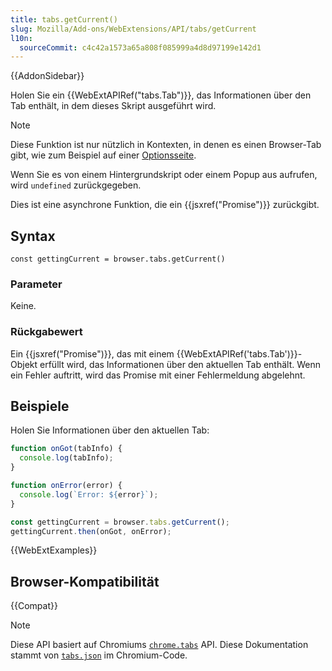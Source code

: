 ```yaml
---
title: tabs.getCurrent()
slug: Mozilla/Add-ons/WebExtensions/API/tabs/getCurrent
l10n:
  sourceCommit: c4c42a1573a65a808f085999a4d8d97199e142d1
---
```


{{AddonSidebar}}

Holen Sie ein {{WebExtAPIRef("tabs.Tab")}}, das Informationen über den Tab enthält, in dem dieses Skript ausgeführt wird.

> [!NOTE]
> Diese Funktion ist nur nützlich in Kontexten, in denen es einen Browser-Tab gibt, wie zum Beispiel auf einer [Optionsseite](/de/docs/Mozilla/Add-ons/WebExtensions/Anatomy_of_a_WebExtension#sidebars_popups_and_options_pages).
>
> Wenn Sie es von einem Hintergrundskript oder einem Popup aus aufrufen, wird `undefined` zurückgegeben.

Dies ist eine asynchrone Funktion, die ein {{jsxref("Promise")}} zurückgibt.

## Syntax

```js-nolint
const gettingCurrent = browser.tabs.getCurrent()
```

### Parameter

Keine.

### Rückgabewert

Ein {{jsxref("Promise")}}, das mit einem {{WebExtAPIRef('tabs.Tab')}}-Objekt erfüllt wird, das Informationen über den aktuellen Tab enthält. Wenn ein Fehler auftritt, wird das Promise mit einer Fehlermeldung abgelehnt.

## Beispiele

Holen Sie Informationen über den aktuellen Tab:

```js
function onGot(tabInfo) {
  console.log(tabInfo);
}

function onError(error) {
  console.log(`Error: ${error}`);
}

const gettingCurrent = browser.tabs.getCurrent();
gettingCurrent.then(onGot, onError);
```

{{WebExtExamples}}

## Browser-Kompatibilität

{{Compat}}

> [!NOTE]
> Diese API basiert auf Chromiums [`chrome.tabs`](https://developer.chrome.com/docs/extensions/reference/api/tabs#method-getCurrent) API. Diese Dokumentation stammt von [`tabs.json`](https://chromium.googlesource.com/chromium/src/+/master/chrome/common/extensions/api/tabs.json) im Chromium-Code.

<!--
// Copyright 2015 The Chromium Authors. All rights reserved.
//
// Redistribution and use in source and binary forms, with or without
// modification, are permitted provided that the following conditions are
// met:
//
//    * Redistributions of source code must retain the above copyright
// notice, this list of conditions and the following disclaimer.
//    * Redistributions in binary form must reproduce the above
// copyright notice, this list of conditions and the following disclaimer
// in the documentation and/or other materials provided with the
// distribution.
//    * Neither the name of Google Inc. nor the names of its
// contributors may be used to endorse or promote products derived from
// this software without specific prior written permission.
//
// THIS SOFTWARE IS PROVIDED BY THE COPYRIGHT HOLDERS AND CONTRIBUTORS
// "AS IS" AND ANY EXPRESS OR IMPLIED WARRANTIES, INCLUDING, BUT NOT
// LIMITED TO, THE IMPLIED WARRANTIES OF MERCHANTABILITY AND FITNESS FOR
// A PARTICULAR PURPOSE ARE DISCLAIMED. IN NO EVENT SHALL THE COPYRIGHT
// OWNER OR CONTRIBUTORS BE LIABLE FOR ANY DIRECT, INDIRECT, INCIDENTAL,
// SPECIAL, EXEMPLARY, OR CONSEQUENTIAL DAMAGES (INCLUDING, BUT NOT
// LIMITED TO, PROCUREMENT OF SUBSTITUTE GOODS OR SERVICES; LOSS OF USE,
// DATA, OR PROFITS; OR BUSINESS INTERRUPTION) HOWEVER CAUSED AND ON ANY
// THEORY OF LIABILITY, WHETHER IN CONTRACT, STRICT LIABILITY, OR TORT
// (INCLUDING NEGLIGENCE OR OTHERWISE) ARISING IN ANY WAY OUT OF THE USE
// OF THIS SOFTWARE, EVEN IF ADVISED OF THE POSSIBILITY OF SUCH DAMAGE.
-->
